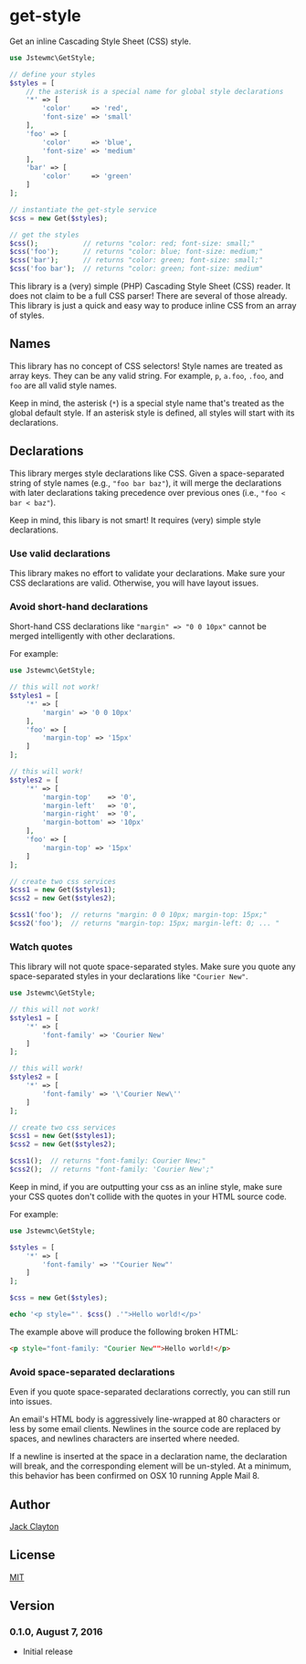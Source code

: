 # get-style
Get an inline Cascading Style Sheet (CSS) style.

```php
use Jstewmc\GetStyle;

// define your styles
$styles = [
    // the asterisk is a special name for global style declarations
    '*' => [
        'color'     => 'red',
        'font-size' => 'small'
    ],
    'foo' => [
        'color'     => 'blue',
        'font-size' => 'medium'
    ],
    'bar' => [
        'color'     => 'green'
    ]
];

// instantiate the get-style service
$css = new Get($styles);

// get the styles
$css();           // returns "color: red; font-size: small;"
$css('foo');      // returns "color: blue; font-size: medium;"
$css('bar');      // returns "color: green; font-size: small;"
$css('foo bar');  // returns "color: green; font-size: medium"
```

This library is a (very) simple (PHP) Cascading Style Sheet (CSS) reader. It does not claim to be a full CSS parser! There are several of those already. This library is just a quick and easy way to produce inline CSS from an array of styles.

## Names

This library has no concept of CSS selectors! Style names are treated as array keys. They can be any valid string. For example, `p`, `a.foo`, `.foo`, and `foo` are all valid style names. 

Keep in mind, the asterisk (`*`) is a special style name that's treated as the global default style. If an asterisk style is defined, all styles will start with its declarations.

## Declarations

This library merges style declarations like CSS. Given a space-separated string of style names (e.g., `"foo bar baz"`), it will merge the declarations with later declarations taking precedence over previous ones (i.e., `"foo < bar < baz"`).

Keep in mind, this libary is not smart! It requires (very) simple style declarations.

### Use valid declarations

This library makes no effort to validate your declarations. Make sure your CSS declarations are valid. Otherwise, you will have layout issues.

### Avoid short-hand declarations

Short-hand CSS declarations like `"margin" => "0 0 10px"` cannot be merged intelligently with other declarations.

For example:

```php
use Jstewmc\GetStyle;

// this will not work!
$styles1 = [
    '*' => [
        'margin' => '0 0 10px'
    ],
    'foo' => [
        'margin-top' => '15px'   
    ]
];

// this will work!
$styles2 = [
    '*' => [
        'margin-top'    => '0',
        'margin-left'   => '0',
        'margin-right'  => '0',
        'margin-bottom' => '10px'
    ],
    'foo' => [
        'margin-top' => '15px'
    ]  
];

// create two css services
$css1 = new Get($styles1);
$css2 = new Get($styles2);

$css1('foo');  // returns "margin: 0 0 10px; margin-top: 15px;"
$css2('foo');  // returns "margin-top: 15px; margin-left: 0; ... "
```

### Watch quotes

This library will not quote space-separated styles. Make sure you quote any space-separated styles in your declarations like `"Courier New"`. 

```php
use Jstewmc\GetStyle;

// this will not work!
$styles1 = [
    '*' => [
        'font-family' => 'Courier New'
    ]
];

// this will work!
$styles2 = [
    '*' => [
        'font-family' => '\'Courier New\''
    ] 
];

// create two css services
$css1 = new Get($styles1);
$css2 = new Get($styles2);

$css1();  // returns "font-family: Courier New;"
$css2();  // returns "font-family: 'Courier New';"
```

Keep in mind, if you are outputting your css as an inline style, make sure your CSS quotes don't collide with the quotes in your HTML source code. 

For example:

```php
use Jstewmc\GetStyle;

$styles = [
    '*' => [
        'font-family' => '"Courier New"'
    ]
];

$css = new Get($styles);

echo '<p style="'. $css() .'">Hello world!</p>'
```

The example above will produce the following broken HTML:

```html
<p style="font-family: "Courier New"">Hello world!</p>
```

### Avoid space-separated declarations

Even if you quote space-separated declarations correctly, you can still run into issues.

An email's HTML body is aggressively line-wrapped at 80 characters or less by some email clients. Newlines in the source code are replaced by spaces, and newlines characters are inserted where needed. 

If a newline is inserted at the space in a declaration name, the declaration will break, and the corresponding element will be un-styled. At a minimum, this behavior has been confirmed on OSX 10 running Apple Mail 8.

## Author

[Jack Clayton](mailto:clayjs0@gmail.com)

## License

[MIT](https://github.com/jstewmc/get-style/blob/master/LICENSE)

## Version

### 0.1.0, August 7, 2016

* Initial release